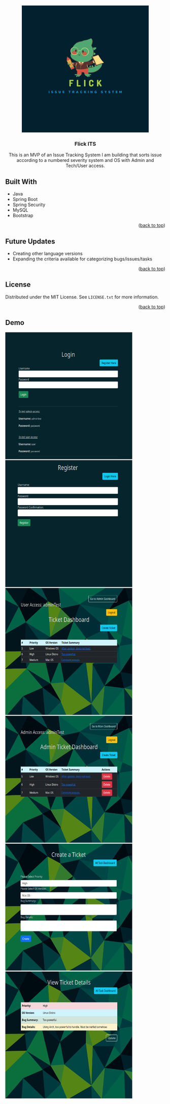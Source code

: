 <!-- PROJECT LOGO -->
<br />
<div align="center">
  <a href="https://github.com/S-Hightower/Flick-ITS">
    <img src="images/flickITS.png" alt="Logo" width="400" height="400">
  </a>

<h3 align="center">Flick ITS</h3>

  <p align="center">
    This is an MVP of an Issue Tracking System I am building that sorts issue according to a numbered severity system and OS with Admin and Tech/User access.
  </p>
</div>

<!-- ABOUT THE PROJECT -->
## Built With

* Java
* Spring Boot
* Spring Security
* MySQL
* Bootstrap

<p align="right">(<a href="#top">back to top</a>)</p>

<!-- USAGE EXAMPLES -->
## Future Updates

* Creating other language versions
* Expanding the criteria available for categorizing bugs/issues/tasks

<p align="right">(<a href="#top">back to top</a>)</p>

<!-- LICENSE -->
## License

Distributed under the MIT License. See `LICENSE.txt` for more information.

<p align="right">(<a href="#top">back to top</a>)</p>

## Demo

<img src="images/demo1.png" alt="Logo" width="400" height="400">
<img src="images/demo2.png" alt="Logo" width="400" height="400">
<img src="images/demo3.png" alt="Logo" width="400" height="400">
<img src="images/demo4.png" alt="Logo" width="400" height="400">
<img src="images/demo5.png" alt="Logo" width="400" height="400">
<img src="images/demo6.png" alt="Logo" width="400" height="400">